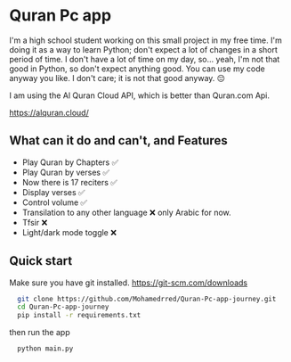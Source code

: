 # Quran Pc app
I'm a high school student working on this small project in my free time. I'm doing it as a way to learn Python; don't expect a lot of changes in a short period of time. I don't have a lot of time on my day, so... yeah, I'm not that good in Python, so don't expect anything good. You can use my code anyway you like. I don't care; it is not that good anyway. 😔


I am using the Al Quran Cloud API, which is better than Quran.com Api.

https://alquran.cloud/
## What can it do and can't, and Features

- Play Quran by Chapters ✅
- Play Quran by verses ✅
- Now there is 17 reciters ✅
- Display verses ✅
- Control volume ✅
- Transilation to any other language ❌ only Arabic for now.
- Tfsir ❌
- Light/dark mode toggle ❌

## Quick start

Make sure you have git installed. https://git-scm.com/downloads

```bash
  git clone https://github.com/Mohamedrred/Quran-Pc-app-journey.git
  cd Quran-Pc-app-journey
  pip install -r requirements.txt
```
then run the app

```bash
  python main.py
```
